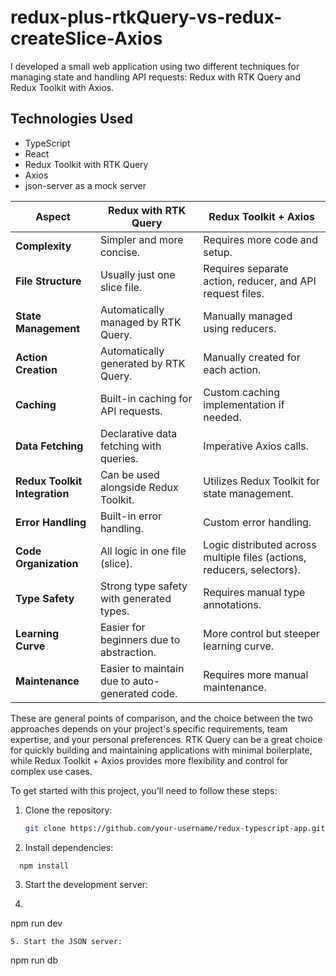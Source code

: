 # redux-plus-rtkQuery-vs-redux-createSlice-Axios

I developed a small web application using two different techniques for managing state and handling API requests: Redux with RTK Query and Redux Toolkit with Axios.

## Technologies Used

- TypeScript
- React
- Redux Toolkit with RTK Query
- Axios
- json-server as a mock server

| Aspect                        | Redux with RTK Query                           | Redux Toolkit + Axios                                                   |
| ----------------------------- | ---------------------------------------------- | ----------------------------------------------------------------------- |
| **Complexity**                | Simpler and more concise.                      | Requires more code and setup.                                           |
| **File Structure**            | Usually just one slice file.                   | Requires separate action, reducer, and API request files.               |
| **State Management**          | Automatically managed by RTK Query.            | Manually managed using reducers.                                        |
| **Action Creation**           | Automatically generated by RTK Query.          | Manually created for each action.                                       |
| **Caching**                   | Built-in caching for API requests.             | Custom caching implementation if needed.                                |
| **Data Fetching**             | Declarative data fetching with queries.        | Imperative Axios calls.                                                 |
| **Redux Toolkit Integration** | Can be used alongside Redux Toolkit.           | Utilizes Redux Toolkit for state management.                            |
| **Error Handling**            | Built-in error handling.                       | Custom error handling.                                                  |
| **Code Organization**         | All logic in one file (slice).                 | Logic distributed across multiple files (actions, reducers, selectors). |
| **Type Safety**               | Strong type safety with generated types.       | Requires manual type annotations.                                       |
| **Learning Curve**            | Easier for beginners due to abstraction.       | More control but steeper learning curve.                                |
| **Maintenance**               | Easier to maintain due to auto-generated code. | Requires more manual maintenance.                                       |

These are general points of comparison, and the choice between the two approaches depends on your project's specific requirements, team expertise, and your personal preferences. RTK Query can be a great choice for quickly building and maintaining applications with minimal boilerplate, while Redux Toolkit + Axios provides more flexibility and control for complex use cases.

To get started with this project, you'll need to follow these steps:

1. Clone the repository:

   ```bash
   git clone https://github.com/your-username/redux-typescript-app.git

   ```

2. Install dependencies:
 ```
   npm install
 ```
3. Start the development server:
4.  ```
   npm run dev
 ```
5. Start the JSON server:
 ```
   npm run db
 ```
